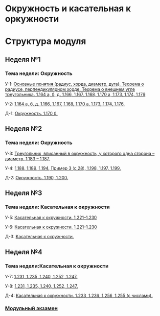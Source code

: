 # Окружность и касательная к оркужности

# Структура модуля

## Неделя №1

### Тема недели: Окружность

У-1: [Основные понятия (радиус, хорда, диаметр, дуга). Теорема о радиусе, перпендикулярном хорде. Теорема о внешнем угле треугольника. 1.164 а, б, д. 1.166, 1.167, 1.168, 1.170 а, 1.173, 1.174, 1.176](./components/class/class-1.md)

У-2: [1.164 а, б, д. 1.166, 1.167, 1.168, 1.170 а, 1.173, 1.174, 1.176.](./components/class/class-2.md)

Д-1: [Окружность. 1.170 б.](./components/homework/homework-1.md)

## Неделя №2

### Тема недели: Окружность

У-3: [Треугольник, вписанный в окружность, у которого одна сторона – диаметр. 1.183 – 1.187.](./components/class/class-1.md)

У-4: [1.188, 1.189, 1.194, Пример 3 (с.28), 1.198, 1.197, 1.199.](./components/class/class-2.md)

Д-2: [Окружность. 1.190, 1.200.](./components/homework/homework-1.md)

## Неделя №3

### Тема недели: Касательная к окружности

У-5: [Касательная к окружности. 1.221–1.230](./components/class/class-1.md)

У-6: [Касательная к окружности. 1.221–1.230](./components/class/class-2.md)

Д-3: [Касательная к окружности.](./components/homework/homework-1.md)

## Неделя №4

### Тема недели:Касательная к окружности

У-7: [1.231, 1.235, 1.240, 1.252, 1.247.](./components/class/class-1.md)

У-8: [1.231, 1.235, 1.240, 1.252, 1.247.](./components/class/class-2.md)

Д-4: [Касательная к окружности. 1.233, 1.236, 1.256, 1.255 (с числами).](./components/homework/homework-1.md)

### [Модульный экзамен](./components/exam/exam-1.md)